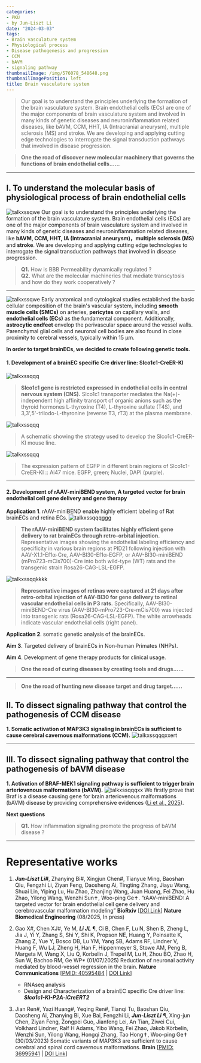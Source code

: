 ```yaml
---
categories:
- PKU
- by Jun-Liszt Li
date: "2024-03-03"
tags:
- Brain vasculature system
- Physiological process
- Disease pathogenesis and progression
- CCM
- bAVM
- signaling pathway
thumbnailImage: /img/576078_548648.png
thumbnailImagePosition: left
title: Brain vasculature system
---
```


> Our goal is to understand the principles underlying the formation of the brain vasculature system. Brain endothelial cells (ECs) are one of the major components of brain vasculature system and involved in many kinds of genetic diseases and neuroninflammation related diseases, like bAVM, CCM, HHT, IA (Intracranial aneurysm), multiple sclerosis (MS) and stroke. We are developing and applying cutting edge technologies to interrogate the signal transduction pathways that involved in disease progression.


<!--more-->


> **One the road of discover new molecular machinery that governs the functions of brain endothelial cells......**



---
## I. To understand the molecular basis of physiological process of brain endothelial cells
![talkxssqwe](/img/576078_548648.png)
Our goal is to understand the principles underlying the formation of the brain vasculature system. Brain endothelial cells (ECs) are one of the major components of brain vasculature system and involved in many kinds of genetic diseases and neuroninflammation related diseases, like **bAVM, CCM, HHT, IA (Intracranial aneurysm)，multiple sclerosis (MS)** and **stroke**. We are developing and applying cutting edge technologies to interrogate the signal transduction pathways that involved in disease progression.

>**Q1.** How is BBB Permeability dynamically regulated ?\
 **Q2.** What are the molecular machineries that mediate transcytosis and how do they work cooperatively ?
---

![talkxssqwe](/img/four_cell_types_in_brain_vas.png)
Early anatomical and cytological studies established the basic cellular composition of the brain's vascular system, including **smooth muscle cells (SMCs)** on arteries, **pericytes** on capillary walls, and **endothelial cells (ECs)** as the fundamental component. Additionally, **astrocytic endfeet** envelop the perivascular space around the vessel walls. Parenchymal glial cells and neuronal cell bodies are also found in close proximity to cerebral vessels, typically within 15 μm.

**In order to target brainECs, we decided to create following genetic tools.**
#### 1. Development of a brainEC specific Cre driver line: Slco1c1-CreER-KI
![talkxssqqq](/img/Slco1c1_scRNAseq.png)
> **Slco1c1 gene is restricted expressed in endothelial cells in central nervous system (CNS).** Slco1c1 transporter mediates the Na(+)-independent high affinity transport of organic anions such as the thyroid hormones L-thyroxine (T4), L-thyroxine sulfate (T4S), and 3,3',5'-triiodo-L-thyronine (reverse T3, rT3) at the plasma membrane.

![talkxssqqq](/img/Slco1c1_KI_mouse_line_design.png)
> A schematic showing the strategy used to develop the Slco1c1-CreER-KI mouse line.



![talkxssqqq](/img/Slco1c1_KI_mouse_line_result.png)
> The expression pattern of EGFP in different brain regions of Slco1c1-CreER-KI :: Ai47 mice. EGFP, green; Nuclei, DAPI (purple).




---
#### 2. Development of rAAV-miniBEND system, A targeted vector for brain endothelial cell gene delivery and gene therapy

**Application 1**. rAAV-miniBEND enable highly efficient labeling of Rat brainECs and retina ECs.
![talkxssqqqggg](/img/AAV_miniBEND_Rat_brainEC.png)
> **The rAAV-miniBEND system facilitates highly efficient gene delivery to rat brainECs through retro-orbital injection.** 
Representative images showing the endothelial labeling efficiency and specificity in various brain regions at PID21 following injection with AAV-X1.1-Ef1α-Cre, AAV-BI30-Ef1α-EGFP, or AAV-BI30-miniBEND (mPro723-mCis700)-Cre into both wild-type (WT) rats and the transgenic strain Rosa26-CAG-LSL-EGFP.

![talkxssqqkkkk](/img/Rat_retina_ECs.png)
> **Representative images of retinas were captured at 21 days after retro-orbital injection of AAV-BI30 for gene delivery to retinal vascular endothelial cells in P3 rats.** Specifically, AAV-BI30-miniBEND-Cre virus (AAV-BI30-mPro723-Cre-mCis700) was injected into transgenic rats (Rosa26-CAG-LSL-EGFP).
The white arrowheads indicate vascular endothelial cells (right panel).

**Application 2**. somatic genetic analysis of the brainECs.



**Aim 3**. Targeted delivery of brainECs in Non-human Primates (NHPs).


**Aim 4**. Development of gene therapy products for clinical usage.


> **One the road of curing diseases by creating tools and drugs......**







---
> **One the road of hunting new disease target and drug target......**


## II. To dissect signaling pathway that control the pathogenesis of CCM disease
**1. Somatic activation of MAP3K3 signaling in brainECs is sufficient to cause cerebral cavernous malformations (CCM).**
![talkxssqqqxxert](/img/h3K3_CCM_laminin.png)





---
## III. To dissect signaling pathway that control the pathogenesis of bAVM disease

**1. Activation of BRAF-MEK1 signaling pathway is sufficient to trigger brain arteriovenous malformations (bAVM).**
![talkxssqqqxx](/img/Braf_bAVM_lamini.png)
We firstly prove that Braf is a disease causing gene for brain arteriovenous malformations (bAVM) disease by providing comprehensive evidences ([Li et al., 2025](https://doi.org/10.1101/2025.06.10.658979)).

**Next questions**
> **Q1.** How inflammation signaling promote the progress of bAVM disease ?










---
# Representative works
1. ***Jun-Liszt Li#***, Zhanying Bi#, Xingjun Chen#, Tianyue Ming, Baoshan Qiu, Fengzhi Li, Ziyan Feng, Daosheng Ai, Tingting Zhang, Jiayu Wang, Shuai Lin, Yiping Lu, Hu Zhao, Zhanjing Wang, Juan Huang, Fei Zhao, Hu Zhao, Yilong Wang, Wenzhi Sun✝, Woo-ping Ge✝. “rAAV-miniBEND: A targeted vector for brain endothelial cell gene delivery and cerebrovascular malformation modeling” **BioRxiv** [[DOI Link](https://doi.org/10.1101/2025.06.10.658979)] **Nature Biomedical Engineering** (08/2025, In press)


2. Gao X#, Chen XJ#, Ye M, ***Li JL*** &para;, Ci B, Chen F, Lu N, Shen B, Zheng L, Jia J, Yi Y, Zhang S, Shi Y, Shi K, Propson NE, Huang Y, Poinsatte K, Zhang Z, Yue Y, Bosco DB, Lu YM, Yang SB, Adams RF, Lindner V, Huang F, Wu LJ, Zheng H, Han F, Hippenmeyer S, Stowe AM, Peng B, Margeta M, Wang X, Liu Q, Korbelin J, Trepel M, Lu H, Zhou BO, Zhao H, Sun W, Bachoo RM, Ge WP* (01/07/2025)
Reduction of neuronal activity mediated by blood-vessel regression in the brain. **Nature Communications** [[PMID: 40595484](https://pubmed.ncbi.nlm.nih.gov/40595484/) | [DOI Link](https://doi.org/10.1038/s41467-025-60308-0)]
    - RNAseq analysis
    - Design and Characterization of a brainEC specific Cre driver line: _**Slco1c1-KI-P2A-iCreERT2**_

3. Jian Ren#, Yazi Huang#, Yeqing Ren#, Tianqi Tu, Baoshan Qiu, Daosheng Ai, Zhanying Bi, Xue Bai, Fengzhi Li, ***Jun-Liszt Li*** &para;, Xing-jun Chen, Ziyan Feng, Zongpei Guo, Jianfeng Lei, An Tian, Ziwei Cui, Volkhard Lindner, Ralf H Adams, Yibo Wang, Fei Zhao, Jakob Körbelin, Wenzhi Sun, Yilong Wang, Hongqi Zhang, Tao Hong✝, Woo-ping Ge✝ (30/03/2023) Somatic variants of MAP3K3 are sufficient to cause cerebral and spinal cord cavernous malformations. **Brain** [[PMID: 36995941](https://pubmed.ncbi.nlm.nih.gov/36995941/) | [DOI Link](https://doi.org/10.1093/brain/awad104)]
